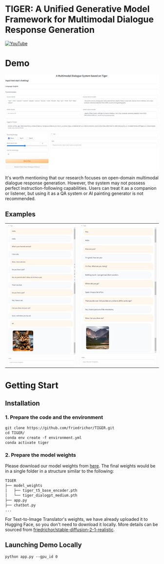 # TIGER: A Unified Generative Model Framework for Multimodal Dialogue Response Generation

[![YouTube](https://badges.aleen42.com/src/youtube.svg)]()


# Demo

![demo](figs/system.png)

It's worth mentioning that our research focuses on open-domain multimodal dialogue response generation. However, the system may not possess perfect instruction-following capabilities. Users can treat it as a companion or listener, but using it as a QA system or AI painting generator is not recommended.

## Examples

|   |   |
:-------------------------:|:-------------------------:
![conv1](figs/conversation1.png) |  ![conv2](figs/conversation2.png)

# Getting Start

## Installation

### 1. Prepare the code and the environment
```
git clone https://github.com/friedrichor/TIGER.git
cd TIGER/
conda env create -f environment.yml
conda activate tiger
```

### 2. Prepare the model weights

Please download our model weights from [here](https://drive.google.com/drive/folders/1ulc4X0yzJHQNFZJ2nyH5H9ZatZPkzZTC?usp=sharing). The final weights would be in a single folder in a structure similar to the following:

```
TIGER
├── model_weights
│   ├── tiger_t5_base_encoder.pth
│   └── tiger_dialogpt_medium.pth
├── app.py
├── chatbot.py
...
```

For Text-to-Image Translator's weights, we have already uploaded it to Hugging Face, so you don't need to download it locally. More details can be sourced from [friedrichor/stable-diffusion-2-1-realistic](https://huggingface.co/friedrichor/stable-diffusion-2-1-realistic).

## Launching Demo Locally

```
python app.py --gpu_id 0
```


